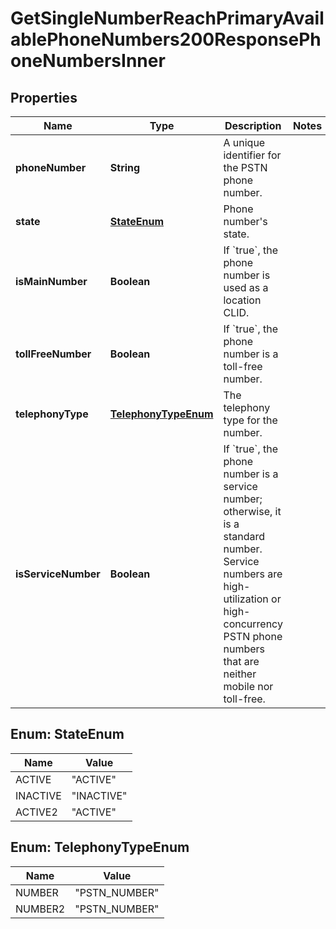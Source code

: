 

# GetSingleNumberReachPrimaryAvailablePhoneNumbers200ResponsePhoneNumbersInner


## Properties

| Name | Type | Description | Notes |
|------------ | ------------- | ------------- | -------------|
|**phoneNumber** | **String** | A unique identifier for the PSTN phone number. |  |
|**state** | [**StateEnum**](#StateEnum) | Phone number&#39;s state. |  |
|**isMainNumber** | **Boolean** | If &#x60;true&#x60;, the phone number is used as a location CLID. |  |
|**tollFreeNumber** | **Boolean** | If &#x60;true&#x60;, the phone number is a toll-free number. |  |
|**telephonyType** | [**TelephonyTypeEnum**](#TelephonyTypeEnum) | The telephony type for the number. |  |
|**isServiceNumber** | **Boolean** | If &#x60;true&#x60;, the phone number is a service number; otherwise, it is a standard number. Service numbers are high-utilization or high-concurrency PSTN phone numbers that are neither mobile nor toll-free. |  |



## Enum: StateEnum

| Name | Value |
|---- | -----|
| ACTIVE | &quot;ACTIVE&quot; |
| INACTIVE | &quot;INACTIVE&quot; |
| ACTIVE2 | &quot;ACTIVE&quot; |



## Enum: TelephonyTypeEnum

| Name | Value |
|---- | -----|
| NUMBER | &quot;PSTN_NUMBER&quot; |
| NUMBER2 | &quot;PSTN_NUMBER&quot; |



